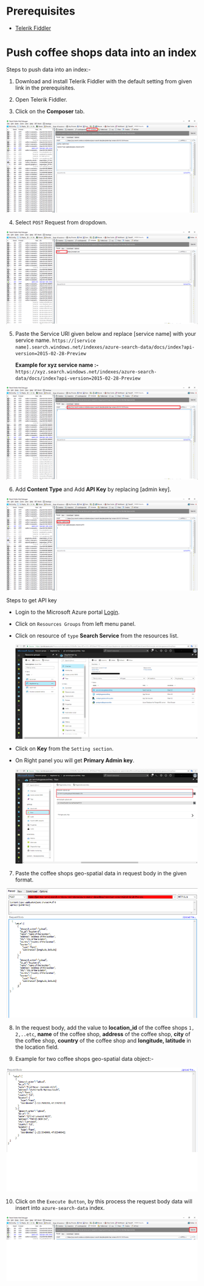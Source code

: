 Prerequisites
=============

-   [Telerik Fiddler](https://www.telerik.com/download/fiddler)


Push coffee shops data into an index
========================

Steps to push data into an index:-

1. Download and install Telerik Fiddler with the default setting from given link in the prerequisites.

2. Open Telerik Fiddler.

3. Click on the __Composer__ tab.

  ![](img/search-image-26.png)

4. Select `POST` Request from dropdown. 

  ![](img/search-image-27.png)

5. Paste the Service URl given below and replace [service name] with your service name.
`https://[service name].search.windows.net/indexes/azure-search-data/docs/index?api-version=2015-02-28-Preview`

   __Example for xyz service name :-__ `https://xyz.search.windows.net/indexes/azure-search-data/docs/index?api-version=2015-02-28-Preview`

  ![](img/search-image-28.png)

6. Add __Content Type__ and Add __API Key__ by replacing [admin key].

  ![](img/search-image-29.png)

Steps to get API key
- Login to the Microsoft Azure portal <a href="https://portal.azure.com">Login</a>.
- Click on `Resources Groups` from left menu panel.
- Click on resource of `type` __Search Service__ from the resources list.

  ![](img/search-image-32.png)

- Click on __Key__ from the `Setting section`.
- On Right panel you will get __Primary Admin key__.

  ![](img/search-image-31.png)

7. Paste the coffee shops geo-spatial data in request body in the given format.
 
  ![](img/search-image-25.png)

8. In the request body, add the value to __location_id__ of the coffee shops `1, 2,..etc`, __name__ of the coffee shop, __address__ of the coffee shop, __city__ of the coffee shop, __country__ of the coffee shop and __longitude, latitude__ in the location field.

9. Example for two coffee shops geo-spatial data object:-

  ![](img/search-image-33.png)

10. Click on the `Execute Button`, by this process the request body data will insert into `azure-search-data` index.

  ![](img/search-image-30.png)
